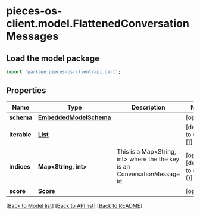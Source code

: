 # pieces-os-client.model.FlattenedConversationMessages

## Load the model package
```dart
import 'package:pieces-os-client/api.dart';
```

## Properties
Name | Type | Description | Notes
------------ | ------------- | ------------- | -------------
**schema** | [**EmbeddedModelSchema**](EmbeddedModelSchema.md) |  | [optional] 
**iterable** | [**List<ReferencedConversationMessage>**](ReferencedConversationMessage.md) |  | [default to const []]
**indices** | **Map<String, int>** | This is a Map<String, int> where the the key is an ConversationMessage id. | [optional] [default to const {}]
**score** | [**Score**](Score.md) |  | [optional] 

[[Back to Model list]](../README.md#documentation-for-models) [[Back to API list]](../README.md#documentation-for-api-endpoints) [[Back to README]](../README.md)


